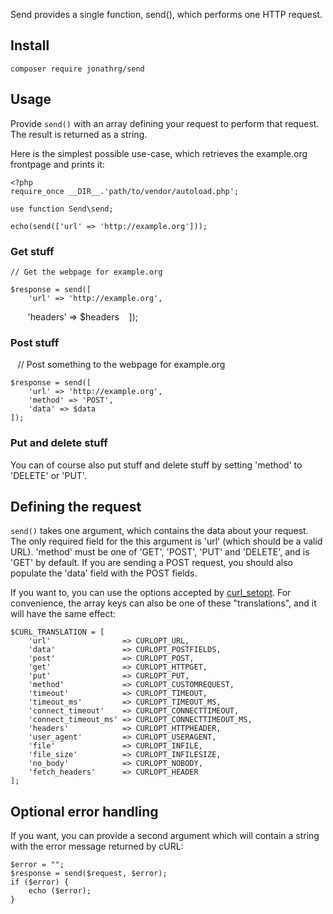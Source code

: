 Send provides a single function, send(), which performs one HTTP request.

## Install

    composer require jonathrg/send

## Usage

Provide `send()` with an array defining your request to perform that request.
The result is returned as a string.

Here is the simplest possible use-case, which retrieves the example.org frontpage and prints it:

    <?php
    require_once __DIR__.'path/to/vendor/autoload.php';

    use function Send\send;

    echo(send(['url' => 'http://example.org']));


### Get stuff

    // Get the webpage for example.org
    
    $response = send([
        'url' => 'http://example.org',
        'headers' => $headers
    ]);
    
### Post stuff

    // Post something to the webpage for example.org
    
    $response = send([
        'url' => 'http://example.org',
        'method' => 'POST',
        'data' => $data
    ]);

### Put and delete stuff

You can of course also put stuff and delete stuff by setting 'method' to 'DELETE' or 'PUT'.

## Defining the request

`send()` takes one argument, which contains the data about your request. The only required field for the this argument
is 'url' (which should be a valid URL). 'method' must be one of 'GET', 'POST', 'PUT' and 'DELETE', and is
'GET' by default. If you are sending a POST request, you should also populate the 'data' field with the POST fields.

If you want to, you can use the options accepted by [curl_setopt](https://secure.php.net/manual/en/function.curl-setopt.php).
For convenience, the array keys can also be one of these "translations", and it will have the same effect:

    $CURL_TRANSLATION = [
        'url'                => CURLOPT_URL,
        'data'               => CURLOPT_POSTFIELDS,
        'post'               => CURLOPT_POST,
        'get'                => CURLOPT_HTTPGET,
        'put'                => CURLOPT_PUT,
        'method'             => CURLOPT_CUSTOMREQUEST,
        'timeout'            => CURLOPT_TIMEOUT,
        'timeout_ms'         => CURLOPT_TIMEOUT_MS,
        'connect_timeout'    => CURLOPT_CONNECTTIMEOUT,
        'connect_timeout_ms' => CURLOPT_CONNECTTIMEOUT_MS,
        'headers'            => CURLOPT_HTTPHEADER,
        'user_agent'         => CURLOPT_USERAGENT,
        'file'               => CURLOPT_INFILE,
        'file_size'          => CURLOPT_INFILESIZE,
        'no_body'            => CURLOPT_NOBODY,
        'fetch_headers'      => CURLOPT_HEADER
    ];

## Optional error handling

If you want, you can provide a second argument which will contain a string with the error message returned by cURL:

    $error = "";
    $response = send($request, $error);
    if ($error) {
        echo ($error);
    }
